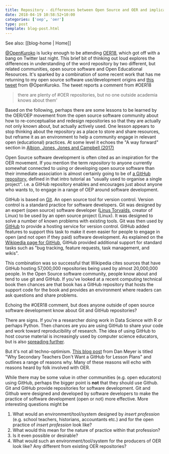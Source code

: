 ```yaml
---
title: Repository - differences between Open Source and OER and implications
date: 2018-04-19 10:58:52+10:00
categories: ['oep', 'oer']
type: post
template: blog-post.html
---
```


See also: [[blog-home | Home]]

[@OpenKuroko](https://twitter.com/OpenKuroko) is lucky enough to be attending [OER18](https://twitter.com/OpenKuroko), which got off with a bang on Twitter last night. This brief bit of thinking out loud explores the differences in understanding of the word repository by two different, but related communities, open source software and Open Educational Resources. It's sparked by a combination of some recent work that has me returning to my open source software use/development origins and [this tweet](https://twitter.com/OpenKuroko/status/986605728541495297) from @OpenKuroko. The tweet reports a comment from #OER18

> there are plenty of #OER repositories, but no one outside academia knows about them'

Based on the following, perhaps there are some lessons to be learned by the OER/OEP movement from the open source software community about how to re-conceptualise and redesign repositories so that they are actually not only known about, but actually actively used. One lesson appears to stop thinking about the repository as a place to store and share resources, but reframe it as an environment to help a community engage in relevant open (educational) practices. At some level it echoes the "A way forward" section in [Albion, Jones, Jones and Campbell (2017)](http://djon.es/blog/2017/02/23/open-educational-practice-and-preservice-teacher-education-understanding-past-practice-and-future-possibilities/)

Open Source software development is often cited as an inspiration for the OER movement. If you mention the term _repository_ to anyone currently somewhat connected to using or developing open source software than their immediate association is almost certainly going to be of [a GitHub repository](https://guides.github.com/activities/hello-world/#repository), defined in that intro tutorial as "usually used to organise a single project". i.e. a GitHub repository enables and encourages just about anyone who wants to, to engage in a range of OEP around software development.

GitHub is based on [Git](https://en.wikipedia.org/wiki/Git). An open source tool for version control. Version control is a standard practice for software developers. Git was designed by an expert (open source) software developer ([Linus Torvalds](https://en.wikipedia.org/wiki/Linus_Torvalds), creator of Linux) to be used by an open source project (Linux). It was designed to solve a number of known problems with existing tools. Git was then used by [GitHub](https://en.wikipedia.org/wiki/GitHub) to provide a hosting service for version control. GitHub added features to support this task to make it even easier for people to engage in open (and not open if they paid) software development. As explained on the [Wikipedia page for GitHub](https://en.wikipedia.org/wiki/GitHub), GitHub provided additional support for standard tasks such as "bug tracking, feature requests, task management, and wikis".

This combination was so successful that Wikipedia cites sources that have GitHub hosting 57,000,000 repositories being used by almost 20,000,000 people. In the Open Source software community, people know about and tend to use git and GitHub. If you've looked at a recent computing technical book then chances are that book has a GitHub repository that hosts the support code for the book and provides an environment where readers can ask questions and share problems.

Echoing the #OER18 comment, but does anyone outside of open source software development know about Git and GitHub repositories?

There are signs. If you're a researcher doing work in Data Science with R or perhaps Python. Then chances are you are using GitHub to share your code and work toward reproducibility of research. The idea of using GitHub to host course material is increasingly used by computer science educators, but is also [spreading further](https://www.chronicle.com/blogs/profhacker/how-to-fork-a-syllabus-on-github/39447).

But it's not all techno-optimism. [This blog post](http://blog.mrmeyer.com/2016/why-secondary-teachers-dont-want-a-github-for-lesson-plans/) from Dan Meyer is titled "Why Secondary Teachers Don't Want a GitHub for Lesson Plans" and outlines a range of reasons why. Many of these reasons will echo with reasons heard by folk involved with OER.

While there may be some value in other communities (e.g. open educators) using GitHub, perhaps the bigger point is **not** that they should use Github. Git and GitHub provide repositories for software development. Git and Github were designed and developed by software developers to make the practice of software development (open or not) more effective. More interesting questions might be

1. What would an environment/tool/system designed by _insert profession_ (e.g. school teachers, historians, accountants etc.) and for the open practice of _insert profession_ look like?
2. What would this mean for the nature of practice within that profession?
3. Is it even possible or desirable?
4. What would such an environment/tool/system for the producers of OER look like? Any different from existing OER repositories?